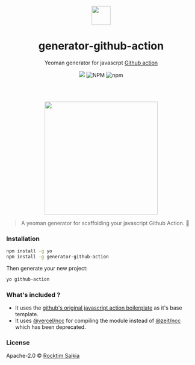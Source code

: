 <p align="center"><img src="https://github.com/rocktimsaikia/syzer/blob/master/.github/logo.png?raw=true" height="50px"></p>

<h1 align="center"> generator-github-action</h1>

<p align="center"> Yeoman generator for javascrpt <a href="https://github.com/actions/javascript-action">Github action</a></p>

<p align="center">
<img src="https://github.com/rocktimsaikia/generator-github-action/workflows/build/badge.svg"/>
<img alt="NPM" src="https://img.shields.io/npm/l/generator-github-action"/>
<img alt="npm" src="https://img.shields.io/npm/v/generator-github-action"/>
</p>
<br><br>

<p align="center"><a href="#"><img src="https://github.com/rocktimsaikia/syzer/blob/master/.github/frame.png" height="300px"></a></p>

> A yeoman generator for scaffolding your javascript Github Action. 🦄

### Installation

```bash
npm install -g yo
npm install -g generator-github-action
```

Then generate your new project:

```bash
yo github-action
```

### What's included ?

- It uses the [github's original javascript action boilerplate][github-action] as it's base template.
- It uses [@vercel/ncc][vercel] for compiling the module instead of [@zeit/ncc][zeit] which has been deprecated.

### License

Apache-2.0 © [Rocktim Saikia](https://rocktim.xyz)

[vercel]: https://www.npmjs.com/package/@vercel/ncc
[zeit]: https://www.npmjs.com/package/@zeit/ncc
[github-action]: https://github.com/actions/javascript-action
[npm-image]: https://badge.fury.io/js/generator-github-action.svg
[npm-url]: https://npmjs.org/package/generator-github-action
